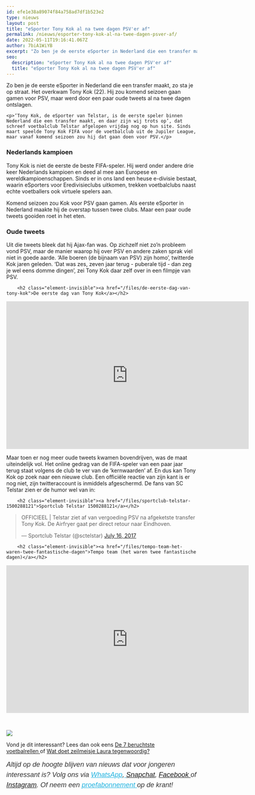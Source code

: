 ```yaml
---
id: efe1e38a89074f84a758ad7df1b523e2
type: nieuws
layout: post
title: "eSporter Tony Kok al na twee dagen PSV'er af"
permalink: /nieuws/esporter-tony-kok-al-na-twee-dagen-psver-af/
date: 2022-05-11T19:16:41.067Z
author: 7biA1WiYB
excerpt: "Zo ben je de eerste eSporter in Nederland die een transfer maakt, zo sta je op straat. Het overkwam Tony Kok (22). Hij zou komend seizoen gaan gamen voor PSV, maar werd door een paar oude tweets al na twee dagen ontslagen.  "
seo:
  description: "eSporter Tony Kok al na twee dagen PSV'er af"
  title: "eSporter Tony Kok al na twee dagen PSV'er af"
---
```

Zo ben je de eerste eSporter in Nederland die een transfer maakt, zo sta je op straat. Het overkwam Tony Kok (22). Hij zou komend seizoen gaan gamen voor PSV, maar werd door een paar oude tweets al na twee dagen ontslagen.  

    <p>‘Tony Kok, de eSporter van Telstar, is de eerste speler binnen Nederland die een transfer maakt, en daar zijn wij trots op’, dat schreef voetbalclub Telstar afgelopen vrijdag nog op hun site. Sinds maart speelde Tony Kok FIFA voor de voetbalclub uit de Jupiler League, maar vanaf komend seizoen zou hij dat gaan doen voor PSV.</p>
<h3>Nederlands kampioen</h3>
<p>Tony Kok is niet de eerste de beste FIFA-speler. Hij werd onder andere drie keer Nederlands kampioen en deed al mee aan Europese en wereldkampioenschappen. Sinds er in ons land een heuse e-divisie bestaat, waarin eSporters voor Eredivisieclubs uitkomen, trekken voetbalclubs naast echte voetballers ook virtuele spelers aan.</p>
<p>Komend seizoen zou Kok voor PSV gaan gamen. Als eerste eSporter in Nederland maakte hij de overstap tussen twee clubs. Maar een paar oude tweets gooiden roet in het eten.</p>
<h3>Oude tweets</h3>
<p>Uit die tweets bleek dat hij Ajax-fan was. Op zichzelf niet zo’n probleem vond PSV, maar de manier waarop hij over PSV en andere zaken sprak viel niet in goede aarde. ‘Alle boeren (de bijnaam van PSV) zijn homo’, twitterde Kok jaren geleden. ‘Dat was zes, zeven jaar terug - puberale tijd - dan zeg je wel eens domme dingen’, zei Tony Kok daar zelf over in een filmpje van PSV.</p>
<p><div class="media media-element-container media-default"><div id="file-418348" class="file file-video file-video-youtube">

        <h2 class="element-invisible"><a href="/files/de-eerste-dag-van-tony-kok">De eerste dag van Tony Kok</a></h2>
    
  
  <div class="content">
    <div class="media-youtube-video file media-element file-default media-youtube-1">
  <iframe class="media-youtube-player" width="640" height="390" title="De eerste dag van Tony Kok" src="https://www.youtube.com/embed/cZ45Sy3xfx0?wmode=opaque&controls=" name="De eerste dag van Tony Kok" frameborder="0" allowfullscreen="">Video van De eerste dag van Tony Kok</iframe>
</div>
  </div>

  
</div>
</div>
<p>Maar toen er nog meer oude tweets kwamen bovendrijven, was de maat uiteindelijk vol. Het online gedrag van de FIFA-speler van een paar jaar terug staat volgens de club te ver van de ‘kernwaarden’ af. En dus kan Tony Kok op zoek naar een nieuwe club. Een officiële reactie van zijn kant is er nog niet, zijn twitteraccount is inmiddels afgeschermd. De fans van SC Telstar zien er de humor wel van in:</p>
<p><div class="media media-element-container media-default"><div id="file-418358" class="file file-document file-text-oembed">

        <h2 class="element-invisible"><a href="/files/sportclub-telstar-1500288121">Sportclub Telstar 1500288121</a></h2>
    
  
  <div class="content">
    
<blockquote class="twitter-tweet" data-width="550"><p lang="nl" dir="ltr">OFFICIEEL | Telstar ziet af van vergoeding PSV na afgeketste transfer Tony Kok. De Airfryer gaat per direct retour naar Eindhoven.</p>&mdash; Sportclub Telstar (@sctelstar) <a href="https://twitter.com/sctelstar/status/886575510624493568?ref_src=twsrc%5Etfw">July 16, 2017</a></blockquote>
<script async="" src="https://platform.twitter.com/widgets.js" charset="utf-8"></script>
  </div>

  
</div>
</div>
<p><div class="media media-element-container media-default"><div id="file-418349" class="file file-video file-video-youtube">

        <h2 class="element-invisible"><a href="/files/tempo-team-het-waren-twee-fantastische-dagen">Tempo team (het waren twee fantastische dagen)</a></h2>
    
  
  <div class="content">
    <div class="media-youtube-video file media-element file-default media-youtube-2">
  <iframe class="media-youtube-player" width="640" height="390" title="Tempo team (het waren twee fantastische dagen)" src="https://www.youtube.com/embed/9h_TnLRNt2w?wmode=opaque&controls=" name="Tempo team (het waren twee fantastische dagen)" frameborder="0" allowfullscreen="">Video van Tempo team (het waren twee fantastische dagen)</iframe>
</div>
  </div>

  
</div>
</div>
<p> </p>
<div class="kader">
<p><img class="kaderafbeelding" src="https://7dagen.netlify.app/sites/default/files/ff.png"></p>
<p>Vond je dit interessant? Lees dan ook eens <a href="https://7dagen.netlify.app/nieuws/de-7-beruchtste-voetbalrellen">De 7 beruchtste voetbalrellen </a>of <a href="https://7dagen.netlify.app/lifestyle/wat-doet-zeilmeisje-laura-dekker-tegenwoordig">Wat doet zeilmeisje Laura tegenwoordig?</a></p>
<p><em style="box-sizing: inherit; color: rgb(51, 51, 51); font-family: &quot;PT Sans&quot;, sans-serif; font-size: 18px; line-height: 27px;">Altijd op de hoogte blijven van nieuws dat voor jongeren interessant is? Volg ons via </em><em style="box-sizing: inherit; color: rgb(34, 179, 224); transition: color 0.3s ease; font-family: &quot;PT Sans&quot;, sans-serif; font-size: 18px; line-height: 27px;"><a href="https://7dagen.netlify.app/whatsapp" style="box-sizing: inherit; color: rgb(34, 179, 224); transition: color 0.3s ease; font-family: &quot;PT Sans&quot;, sans-serif; font-size: 18px; line-height: 27px;">WhatsApp</a></em><em style="box-sizing: inherit; color: rgb(51, 51, 51); font-family: &quot;PT Sans&quot;, sans-serif; font-size: 18px; line-height: 27px;">,</em><em style="box-sizing: inherit; color: rgb(34, 179, 224); transition: color 0.3s ease; font-family: &quot;PT Sans&quot;, sans-serif; font-size: 18px; line-height: 27px;"><a href="https://7dagen.netlify.app/whatsapp" style="box-sizing: inherit; color: rgb(34, 179, 224); transition: color 0.3s ease; font-family: &quot;PT Sans&quot;, sans-serif; font-size: 18px; line-height: 27px;"> </a></em><em style="box-sizing: inherit; color: rgb(51, 51, 51); font-family: &quot;PT Sans&quot;, sans-serif; font-size: 18px; line-height: 27px;"><a href="https://www.snapchat.com/add/sevendaysnl">Snapchat</a>, <a href="https://www.facebook.com/7Daysnl?ref=bookmarks">Facebook </a>of <a href="https://instagram.com/7DAysnl/">Instagram</a>. Of </em><em style="box-sizing: inherit; color: rgb(51, 51, 51); font-family: &quot;PT Sans&quot;, sans-serif; font-size: 18px; line-height: 27px;">neem een </em><a href="https://abonneren.sevendays.nl/abonneren/abonnementen/ae/artikel" style="box-sizing: inherit; color: rgb(34, 179, 224); transition: color 0.3s ease; font-family: &quot;PT Sans&quot;, sans-serif; font-size: 18px; line-height: 27px;"><em style="box-sizing: inherit;">proefabonnement </em></a><em style="box-sizing: inherit; color: rgb(51, 51, 51); font-family: &quot;PT Sans&quot;, sans-serif; font-size: 18px; line-height: 27px;">op de krant!</em></p>
</div>
  
